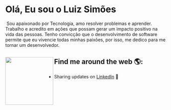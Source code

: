 # Olá, Eu sou o Luiz Simões 

<img src="" alt="">
Sou apaixonado por Tecnologia, amo resolver problemas e aprender. Trabalho e acredito em ações que possam gerar um impacto positivo na vida das pessoas. Tenho convicção que o desenvolvimento de software permite que eu vivencie todas minhas paixões, por isso, me dedico para me tornar um desenvolvedor.


## Find me around the web 🌎: <a href="https://github.com/LuizSimoes"><img align="left" width="150" height="150" src="https://github.com/LuizSimoes"></a>

- Sharing updates on <a href="https://www.linkedin.com/in/luizefsimoes2020/">LinkedIn</a> 💼
